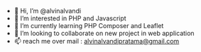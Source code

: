 - 👋 Hi, I’m @alvinalvandi
- 👀 I’m interested in PHP and Javascript
- 🌱 I’m currently learning PHP Composer and Leaflet
- 💞️ I’m looking to collaborate on new project in web application
- 📫  reach me over mail : alvinalvandipratama@gmail.com

<!---
alvinalvandi/alvinalvandi is a ✨ special ✨ repository because its `README.md` (this file) appears on your GitHub profile.
You can click the Preview link to take a look at your changes.
--->

